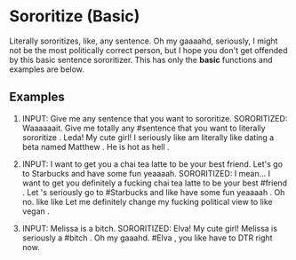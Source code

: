 Sororitize (Basic)
=============

Literally sororitizes, like, any sentence. Oh my gaaaahd, seriously, I might not be the most politically correct person, but I hope you don't get offended by this basic sentence sororitizer. This has only the **basic** functions and examples are below.

## Examples

1. INPUT: Give me any sentence that you want to sororitize.
SORORITIZED: Waaaaaait. Give me totally any #sentence that you want to literally sororitize . Leda! My cute girl! I seriously like am literally like dating a beta named Matthew . He is hot as hell .

1. INPUT: I want to get you a chai tea latte to be your best friend. Let's go to Starbucks and have some fun yeaaaah.
SORORITIZED: I mean... I want to get you definitely a fucking chai tea latte to be your best #friend . Let 's seriously go to #Starbucks and like have some fun yeaaaah . Oh no. like like Let me definitely change my fucking political view to like vegan .

1. INPUT: Melissa is a bitch.
SORORITIZED: Elva! My cute girl! Melissa is seriously a #bitch . Oh my gaaahd. #Elva , you like have to DTR right now.